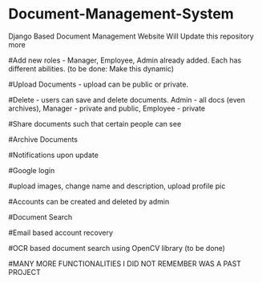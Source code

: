# Document-Management-System
Django Based Document Management Website
Will Update this repository more


#Add new roles - Manager, Employee, Admin already added. Each has different abilities. (to be done: Make this dynamic)

#Upload Documents - upload can be public or private.  

#Delete - users can save and delete documents. Admin - all docs (even archives), Manager - private and public, Employee - private

#Share documents such that certain people can see

#Archive Documents

#Notifications upon update

#Google login

#upload images, change name and description, upload profile pic

#Accounts can be created and deleted by admin

#Document Search

#Email based account recovery

#OCR based document search using OpenCV library (to be done)

#MANY MORE FUNCTIONALITIES I DID NOT REMEMBER WAS A PAST PROJECT
